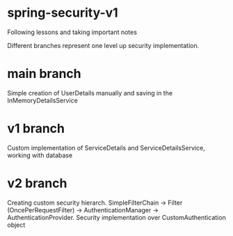 # spring-security-v1
Following lessons and taking important notes

Different branches represent one level up security implementation. 
# main branch 
Simple creation of UserDetails manually and saving in the InMemoryDetailsService

# v1 branch
Custom implementation of ServiceDetails and ServiceDetailsService, working with database

# v2 branch
Creating custom security hierarch. 
SimpleFilterChain -> Filter (OncePerRequestFilter) -> AuthenticationManager -> AuthenticationProvider. 
Security implementation over CustomAuthentication object  
